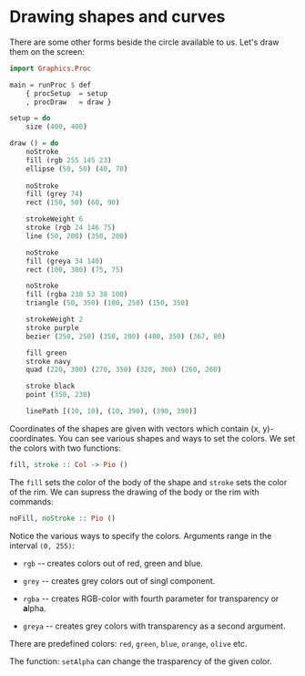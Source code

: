 Drawing shapes and curves
====================================

There are some other forms beside the circle available to us.
Let's draw them on the screen:

~~~Haskell
import Graphics.Proc

main = runProc $ def 
	{ procSetup  = setup
	, procDraw   = draw }

setup = do
	size (400, 400)	

draw () = do
	noStroke
	fill (rgb 255 145 23)
	ellipse (50, 50) (40, 70)
	
	noStroke
	fill (grey 74)
	rect (150, 50) (60, 90)

	strokeWeight 6
	stroke (rgb 24 146 75)
	line (50, 200) (350, 200)

	noStroke
	fill (greya 34 140)
	rect (100, 300) (75, 75)

	noStroke
	fill (rgba 230 53 38 100)
	triangle (50, 350) (100, 250) (150, 350)

	strokeWeight 2
	stroke purple
	bezier (250, 250) (350, 200) (400, 350) (367, 80)

	fill green
	stroke navy
	quad (220, 300) (270, 350) (320, 300) (260, 260)

	stroke black
	point (350, 230)

	linePath [(10, 10), (10, 390), (390, 390)]
~~~

Coordinates of the shapes are given with vectors which contain (x, y)-coordinates.
You can see various shapes and ways to set the colors.
We set the colors with two functions:

~~~Haskell
fill, stroke :: Col -> Pio ()
~~~

The `fill` sets the color of the body of the shape and `stroke` sets the color of the rim.
We can supress the drawing of the body or the rim with commands:

~~~Haskell
noFill, noStroke :: Pio ()
~~~

Notice the various ways to specify the colors. Arguments range in the interval `(0, 255)`:

* `rgb` -- creates colors out of red, green and blue.

* `grey` -- creates grey colors out of singl component.

* `rgba` -- creates RGB-color with fourth parameter for transparency or **a**lpha.

* `greya` -- creates grey colors with transparency as a second argument.

There are predefined colors: `red`, `green`, `blue`, `orange`, `olive` etc.

The function: `setAlpha` can change the trasparency of the given color.
